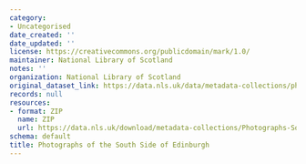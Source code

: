 ```yaml
---
category:
- Uncategorised
date_created: ''
date_updated: ''
license: https://creativecommons.org/publicdomain/mark/1.0/
maintainer: National Library of Scotland
notes: ''
organization: National Library of Scotland
original_dataset_link: https://data.nls.uk/data/metadata-collections/photographs-south-side-edinburgh/
records: null
resources:
- format: ZIP
  name: ZIP
  url: https://data.nls.uk/download/metadata-collections/Photographs-Southside-Edinburgh.zip
schema: default
title: Photographs of the South Side of Edinburgh
---
```

